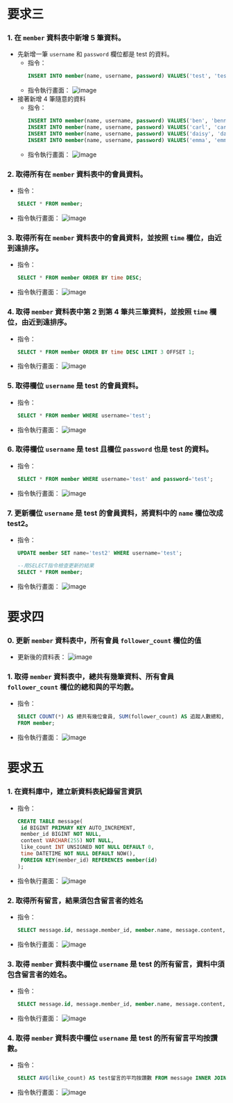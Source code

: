 # 要求三
### 1. 在 `member` 資料表中新增 5 筆資料。
* 先新增一筆 `username` 和 `password` 欄位都是 test 的資料。
  * 指令：
    ```sql
    INSERT INTO member(name, username, password) VALUES('test', 'test', 'test');
    ```
  * 指令執行畫面：
    ![image](https://github.com/ysirene/WeHelpAssignment/blob/main/Week5/pic/3%20(1).JPG)
* 接著新增 4 筆隨意的資料
  * 指令：
    ```sql
    INSERT INTO member(name, username, password) VALUES('ben', 'benn', 'nneb');
    INSERT INTO member(name, username, password) VALUES('carl', 'carll', 'llrac');
    INSERT INTO member(name, username, password) VALUES('daisy', 'daisyy', 'yysiad');
    INSERT INTO member(name, username, password) VALUES('emma', 'emmaa', 'aamme');
    ```
  * 指令執行畫面：
    ![image](https://github.com/ysirene/WeHelpAssignment/blob/main/Week5/pic/3%20(2).JPG)
### 2. 取得所有在 `member` 資料表中的會員資料。
* 指令：
  ```sql
  SELECT * FROM member;
  ```
* 指令執行畫面：
  ![image](https://github.com/ysirene/WeHelpAssignment/blob/main/Week5/pic/3%20(3).JPG)
### 3. 取得所有在 `member` 資料表中的會員資料，並按照 `time` 欄位，由近到遠排序。
* 指令：
  ```sql
  SELECT * FROM member ORDER BY time DESC;
  ```
* 指令執行畫面：
  ![image](https://github.com/ysirene/WeHelpAssignment/blob/main/Week5/pic/3%20(4).JPG)
### 4. 取得 `member` 資料表中第 2 到第 4 筆共三筆資料，並按照 `time` 欄位，由近到遠排序。
* 指令：
  ```sql
  SELECT * FROM member ORDER BY time DESC LIMIT 3 OFFSET 1;
  ```
* 指令執行畫面：
  ![image](https://github.com/ysirene/WeHelpAssignment/blob/main/Week5/pic/3%20(5).JPG)
### 5. 取得欄位 `username` 是 test 的會員資料。
* 指令：
  ```sql
  SELECT * FROM member WHERE username='test';
  ```
* 指令執行畫面：
  ![image](https://github.com/ysirene/WeHelpAssignment/blob/main/Week5/pic/3%20(6).JPG)
### 6. 取得欄位 `username` 是 test 且欄位 `password` 也是 test 的資料。
* 指令：
  ```sql
  SELECT * FROM member WHERE username='test' and password='test';
  ```
* 指令執行畫面：
  ![image](https://github.com/ysirene/WeHelpAssignment/blob/main/Week5/pic/3%20(7).JPG)
### 7. 更新欄位 `username` 是 test 的會員資料，將資料中的 `name` 欄位改成 test2。
* 指令：
  ```sql
  UPDATE member SET name='test2' WHERE username='test';
  
  --用SELECT指令檢查更新的結果
  SELECT * FROM member;  
  ```
* 指令執行畫面：
  ![image](https://github.com/ysirene/WeHelpAssignment/blob/main/Week5/pic/3%20(8).JPG)
# 要求四
### 0. 更新 `member` 資料表中，所有會員 `follower_count` 欄位的值
* 更新後的資料表：
   ![image](https://github.com/ysirene/WeHelpAssignment/blob/main/Week5/pic/4%20(1).JPG)
### 1. 取得 `member` 資料表中，總共有幾筆資料、所有會員 `follower_count` 欄位的總和與的平均數。
* 指令：
  ```sql
  SELECT COUNT(*) AS 總共有幾位會員, SUM(follower_count) AS 追蹤人數總和, AVG(follower_count) AS 追蹤人數平均
  FROM member;
  ```
* 指令執行畫面：
  ![image](https://github.com/ysirene/WeHelpAssignment/blob/main/Week5/pic/4%20(2).JPG)
# 要求五
### 1. 在資料庫中，建立新資料表紀錄留⾔資訊
* 指令：
  ```sql
  CREATE TABLE message(
   id BIGINT PRIMARY KEY AUTO_INCREMENT,
   member_id BIGINT NOT NULL,
   content VARCHAR(255) NOT NULL,
   like_count INT UNSIGNED NOT NULL DEFAULT 0,
   time DATETIME NOT NULL DEFAULT NOW(),
   FOREIGN KEY(member_id) REFERENCES member(id)
  );
* 指令執行畫面：
  ![image](https://github.com/ysirene/WeHelpAssignment/blob/main/Week5/pic/5%20(1).JPG)
### 2. 取得所有留⾔，結果須包含留⾔者的姓名
* 指令：
  ```sql
  SELECT message.id, message.member_id, member.name, message.content, message.like_count, message.time FROM message INNER JOIN member ON message.member_id=member.id;
  ```
* 指令執行畫面：
  ![image](https://github.com/ysirene/WeHelpAssignment/blob/main/Week5/pic/5%20(5).JPG)
### 3. 取得 `member` 資料表中欄位 `username` 是 test 的所有留⾔，資料中須包含留⾔者的姓名。
* 指令：
  ```sql
  SELECT message.id, message.member_id, member.name, message.content, message.like_count, message.time FROM message INNER JOIN member ON message.member_id=member.id and member.username='test';
  ```
* 指令執行畫面：
  ![image](https://github.com/ysirene/WeHelpAssignment/blob/main/Week5/pic/5%20(6).JPG)
### 4. 取得 `member` 資料表中欄位 `username` 是 test 的所有留⾔平均按讚數。
* 指令：
  ```sql
  SELECT AVG(like_count) AS test留言的平均按讚數 FROM message INNER JOIN member ON message.member_id=member.id and member.username='test';
  ```
* 指令執行畫面：
  ![image](https://github.com/ysirene/WeHelpAssignment/blob/main/Week5/pic/5%20(7).JPG)
